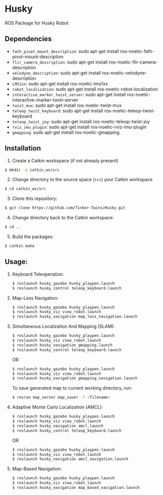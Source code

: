 # Husky
ROS Package for Husky Robot

## Dependencies

 - `fath_pivot_mount_description`: sudo apt-get install ros-noetic-fath-pivot-mount-description
 - `flir_camera_description`: sudo apt-get install ros-noetic-flir-camera-description
 - `velodyne_description`: sudo apt-get install ros-noetic-velodyne-description
 - `LMS1xx`: sudo apt-get install ros-noetic-lms1xx
 - `robot_localization`: sudo apt-get install ros-noetic-robot-localization
 - `interactive_marker_twist_server`: sudo apt-get install ros-noetic-interactive-marker-twist-server
 - `twist_mux`: sudo apt-get install ros-noetic-twist-mux
 - `teleop_twist_keyboard`: sudo apt-get install ros-noetic-teleop-twist-keyboard
 - `teleop_twist_joy`: sudo apt-get install ros-noetic-teleop-twist-joy
 - `rviz_imu_plugin`: sudo apt-get install ros-noetic-rviz-imu-plugin
 - `gmapping`: sudo apt-get install ros-noetic-gmapping

## Installation

1. Create a Catkin workspace (if not already present)
  ```bash
  $ mkdir -p catkin_ws/src
  ```
2. Change directory to the source space (`src`) your Catkin workspace
  ```bash
  $ cd catkin_ws/src
  ```
3. Clone this repository:
  ```bash
  $ git clone https://github.com/Tinker-Twins/Husky.git
  ```
4. Change directory back to the Catkin workspace:
  ```bash
  $ cd ..
  ```
5. Build the packages:
  ```bash
  $ catkin_make
  ```

## Usage:
1. Keyboard Teleoperation:
    ```bash
    $ roslaunch husky_gazebo husky_playpen.launch
    $ roslaunch husky_control teleop_keyboard.launch
    ```

2. Map-Less Navigation:
    ```bash
    $ roslaunch husky_gazebo husky_playpen.launch
    $ roslaunch husky_viz view_robot.launch
    $ roslaunch husky_navigation map_less_navigation.launch
    ```

3. Simultaneous Localization And Mapping (SLAM):
    ```bash
    $ roslaunch husky_gazebo husky_playpen.launch
    $ roslaunch husky_viz view_robot.launch
    $ roslaunch husky_navigation gmapping.launch
    $ roslaunch husky_control teleop_keyboard.launch
    ```
    OR
    ```bash
    $ roslaunch husky_gazebo husky_playpen.launch
    $ roslaunch husky_viz view_robot.launch
    $ roslaunch husky_navigation gmapping_navigation.launch
    ```
    To save generated map to current working directory, run:
    ```bash
    $ rosrun map_server map_saver -f <filename>
    ```

4. Adaptive Monte Carlo Localization (AMCL):
    ```bash
    $ roslaunch husky_gazebo husky_playpen.launch
    $ roslaunch husky_viz view_robot.launch
    $ roslaunch husky_navigation amcl.launch
    $ roslaunch husky_control teleop_keyboard.launch
    ```
    OR
    ```bash
    $ roslaunch husky_gazebo husky_playpen.launch
    $ roslaunch husky_viz view_robot.launch
    $ roslaunch husky_navigation amcl_navigation.launch
    ```

5. Map-Based Navigation:
    ```bash
    $ roslaunch husky_gazebo husky_playpen.launch
    $ roslaunch husky_viz view_robot.launch
    $ roslaunch husky_navigation map_based_navigation.launch
    ```
